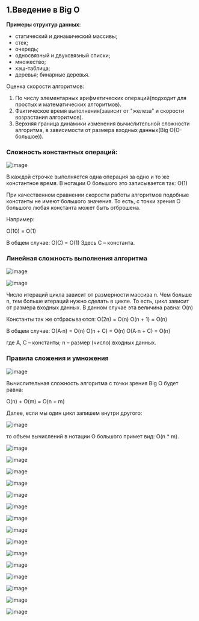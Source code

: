 ## 1.Введение в Big O

**Примеры структур данных**:
 - статический и динамический массивы;
 - стек;
 - очередь;
 - односвязный и двухсвязный списки;
 - множество;
 - хэш-таблица;
 - деревья; бинарные деревья.

Оценка скорости алгоритмов:
 1. По числу элементарных арифметических операций(подходит для простых и математических алгоритмов).
 2. Фактическое время выполнения(зависит от "железа" и скорости возрастания алгоритмов).
 3. Верхняя граница динамики изменения вычислительной сложности алгоритма, в зависимости от размера входных данных(Big O(O-большое)). 

### Сложность константных операций:

![image](https://user-images.githubusercontent.com/124737857/227601124-fad685d9-4be7-470c-9386-56321cb676b2.png)

В каждой строчке выполняется одна операция за одно и то же константное время. В нотации О большого это записывается так: O(1)

При качественном сравнении скорости работы алгоритмов подобные константы не имеют большого значения. 
То есть, с точки зрения О большого любая константа может быть отброшена. 

Например:

O(10) = O(1)

В общем случае:
O(C) = O(1)
Здесь C – константа. 

### Линейная сложность выполнения алгоритма

![image](https://user-images.githubusercontent.com/124737857/227601670-9b6eba5b-4655-4a03-b4c1-574895c7dfa6.png)

![image](https://user-images.githubusercontent.com/124737857/227601705-2b794e9c-d7ae-4cff-9d68-be3f1b3df0a3.png)

Число итераций цикла зависит от размерности массива n. Чем больше n, тем больше итераций нужно сделать в цикле. То есть, цикл зависит от размера входных данных. 
В данном случае эта величина равна: O(n)

Константы так же отбрасываются:
O(2n) = O(n)
O(n + 1) = O(n)

В общем случае:
O(A∙n) = O(n)
O(n + C) = O(n)
O(A∙n + C) = O(n)

где A, C – константы; n – размер (число) входных данных.

### Правила сложения и умножения

![image](https://user-images.githubusercontent.com/124737857/227602319-8bead46e-6ec4-4b42-8253-90b2943575ff.png)

Вычислительная сложность алгоритма с точки зрения Big O будет равна:

O(n) + O(m) = O(n + m)

Далее, если мы один цикл запишем внутри другого:

![image](https://user-images.githubusercontent.com/124737857/227602411-9bfcf1c9-2a67-4ebf-8f57-e0d519cc85e6.png)

то объем вычислений в нотации О большого примет вид: O(n * m).


![image](https://user-images.githubusercontent.com/124737857/227599222-329d8e3f-9ff5-4893-9fae-14c3237169a9.png)

![image](https://user-images.githubusercontent.com/124737857/227599295-7967dfde-d449-4fc7-9eda-3e9ba7376eda.png)

![image](https://user-images.githubusercontent.com/124737857/227599348-9014e60e-3a70-4d87-8f5f-b873d5052e94.png)

![image](https://user-images.githubusercontent.com/124737857/227599408-cdd9b2f7-6184-4f4a-884b-223d30cbf8b4.png)

![image](https://user-images.githubusercontent.com/124737857/227599463-a65df4fb-db12-4028-965b-2b0a2a4ecf44.png)

![image](https://user-images.githubusercontent.com/124737857/227599516-aebfcac3-39b2-4352-ad2b-5029909682a6.png)

![image](https://user-images.githubusercontent.com/124737857/227599605-6a47b3f8-c0fb-4def-9d62-82d74764a589.png)

![image](https://user-images.githubusercontent.com/124737857/227599677-3fdb04f6-ea8d-43fb-9505-1c6cf921270d.png)

![image](https://user-images.githubusercontent.com/124737857/227599709-18a141f7-5302-4229-92c3-bb5ee1b5f2ca.png)

![image](https://user-images.githubusercontent.com/124737857/227599760-b6e719bb-892a-482a-809d-af3dc10d515f.png)

![image](https://user-images.githubusercontent.com/124737857/227599805-0b9349af-2cd3-40ce-8ced-35c25f98f595.png)

![image](https://user-images.githubusercontent.com/124737857/227599864-76330446-cb64-4406-87ac-f064915074a8.png)

![image](https://user-images.githubusercontent.com/124737857/227599931-96701402-df89-4eda-a73c-edab7f369dda.png)

![image](https://user-images.githubusercontent.com/124737857/227599973-741b0365-09eb-4898-ac65-fd2f2e741b44.png)

![image](https://user-images.githubusercontent.com/124737857/227600023-ee98f751-9315-490c-840f-bdbb81d29bfe.png)
